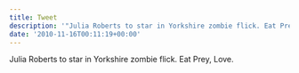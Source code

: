 ```yaml
---
title: Tweet
description: '"Julia Roberts to star in Yorkshire zombie flick. Eat Prey, Love."'
date: '2010-11-16T00:11:19+00:00'
---
```

Julia Roberts to star in Yorkshire zombie flick. Eat Prey, Love.

